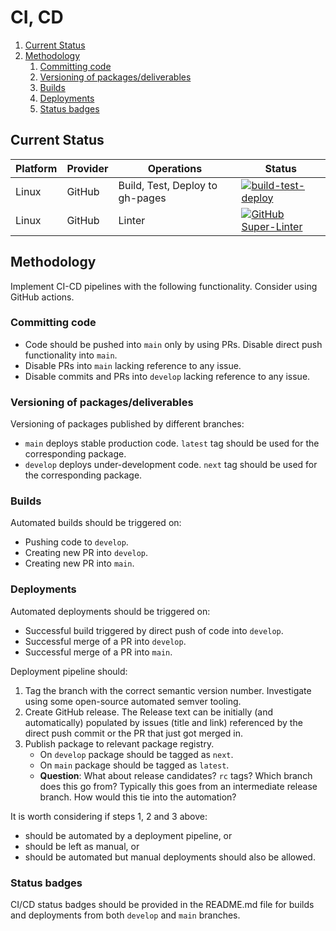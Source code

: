 # CI, CD

1. [Current Status](#current-status)
2. [Methodology](#methodology)
    1. [Committing code](#committing-code)
    2. [Versioning of packages/deliverables](#versioning-of-packagesdeliverables)
    3. [Builds](#builds)
    4. [Deployments](#deployments)
    5. [Status badges](#status-badges)

## Current Status

| Platform | Provider | Operations                      | Status                                                                                                                                                               |
| -------- | -------- | ------------------------------- | -------------------------------------------------------------------------------------------------------------------------------------------------------------------- |
| Linux    | GitHub   | Build, Test, Deploy to gh-pages | [![build-test-deploy](https://github.com/manastalukdar/template-repo/workflows/build-test-deploy/badge.svg)](https://github.com/manastalukdar/template-repo/actions) |
| Linux    | GitHub   | Linter                          | [![GitHub Super-Linter](https://github.com/manastalukdar/template-repo/workflows/Lint%20Code%20Base/badge.svg)](https://github.com/marketplace/actions/super-linter) |

## Methodology

Implement CI-CD pipelines with the following functionality. Consider using GitHub actions.

### Committing code

- Code should be pushed into `main` only by using PRs. Disable direct push functionality into `main`.
- Disable PRs into `main` lacking reference to any issue.
- Disable commits and PRs into `develop` lacking reference to any issue.

### Versioning of packages/deliverables

Versioning of packages published by different branches:

- `main` deploys stable production code. `latest` tag should be used for the corresponding package.
- `develop` deploys under-development code. `next` tag should be used for the corresponding package.

### Builds

Automated builds should be triggered on:

- Pushing code to `develop`.
- Creating new PR into `develop`.
- Creating new PR into `main`.

### Deployments

Automated deployments should be triggered on:

- Successful build triggered by direct push of code into `develop`.
- Successful merge of a PR into `develop`.
- Successful merge of a PR into `main`.

Deployment pipeline should:

1. Tag the branch with the correct semantic version number. Investigate using some open-source automated semver tooling.
2. Create GitHub release. The Release text can be initially (and automatically) populated by issues (title and link) referenced by the direct push commit or the PR that just got merged in.
3. Publish package to relevant package registry.
    - On `develop` package should be tagged as `next`.
    - On `main` package should be tagged as `latest`.
    - **Question**: What about release candidates? `rc` tags? Which branch does this go from? Typically this goes from an intermediate release branch. How would this tie into the automation?

It is worth considering if steps 1, 2 and 3 above:

- should be automated by a deployment pipeline, or
- should be left as manual, or
- should be automated but manual deployments should also be allowed.

### Status badges

CI/CD status badges should be provided in the README.md file for builds and deployments from both `develop` and `main` branches.
